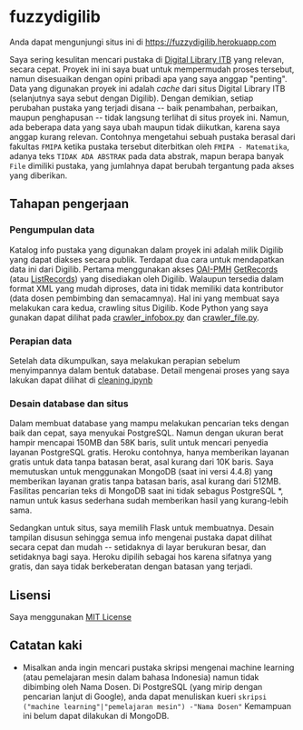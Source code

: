 # fuzzydigilib

Anda dapat mengunjungi situs ini di https://fuzzydigilib.herokuapp.com

Saya sering kesulitan mencari pustaka di [Digital Library ITB](www.digilib.itb.ac.id) yang relevan, secara cepat. Proyek ini ini saya buat untuk mempermudah proses tersebut, namun disesuaikan dengan opini pribadi apa yang saya anggap "penting". Data yang digunakan proyek ini adalah *cache* dari situs Digital Library ITB (selanjutnya saya sebut dengan Digilib). Dengan demikian, setiap perubahan pustaka yang terjadi disana -- baik penambahan, perbaikan, maupun penghapusan -- tidak langsung terlihat di situs proyek ini. Namun, ada beberapa data yang saya ubah maupun tidak diikutkan, karena saya anggap kurang relevan. Contohnya mengetahui sebuah pustaka berasal dari fakultas <code>FMIPA</code> ketika pustaka tersebut diterbitkan oleh <code>FMIPA - Matematika</code>, adanya teks <code>TIDAK ADA ABSTRAK</code> pada data abstrak, mapun berapa banyak <code>File</code> dimiliki pustaka, yang jumlahnya dapat berubah tergantung pada akses yang diberikan.

## Tahapan pengerjaan

### Pengumpulan data
Katalog info pustaka yang digunakan dalam proyek ini adalah milik Digilib yang dapat diakses secara publik. Terdapat dua cara untuk mendapatkan data ini dari Digilib. Pertama menggunakan akses [OAI-PMH](https://www.openarchives.org/pmh/) [GetRecords](https://digilib.itb.ac.id/oai.php?verb=GetRecord&identifier=54322&metadataPrefix=oai_dc) (atau [ListRecords](https://digilib.itb.ac.id/oai.php?verb=ListRecords&metadataPrefix=oai_dc)) yang disediakan oleh Digilib. Walaupun tersedia dalam format XML yang mudah diproses, data ini tidak memiliki data kontributor (data dosen pembimbing dan semacamnya). Hal ini yang membuat saya melakukan cara kedua, crawling situs Digilib. Kode Python yang saya gunakan dapat dilihat pada [crawler_infobox.py](resource/crawler_infobox.py) dan [crawler_file.py](resource/crawler_file.py).

### Perapian data
Setelah data dikumpulkan, saya melakukan perapian sebelum menyimpannya dalam bentuk database. Detail mengenai proses yang saya lakukan dapat dilihat di [cleaning.ipynb](resource/cleaning.ipynb)

### Desain database dan situs
Dalam membuat database yang mampu melakukan pencarian teks dengan baik dan cepat, saya menyukai PostgreSQL. Namun dengan ukuran berat hampir mencapai 150MB dan 58K baris, sulit untuk mencari penyedia layanan PostgreSQL gratis. Heroku contohnya, hanya memberikan layanan gratis untuk data tanpa batasan berat, asal kurang dari 10K baris. Saya memutuskan untuk menggunakan MongoDB (saat ini versi 4.4.8) yang memberikan layanan gratis tanpa batasan baris, asal kurang dari 512MB. Fasilitas pencarian teks di MongoDB saat ini tidak sebagus PostgreSQL *, namun untuk kasus sederhana sudah memberikan hasil yang kurang-lebih sama.

Sedangkan untuk situs, saya memilih Flask untuk membuatnya. Desain tampilan disusun sehingga semua info mengenai pustaka dapat dilihat secara cepat dan mudah -- setidaknya di layar berukuran besar, dan setidaknya bagi saya. Heroku dipilih sebagai hos karena sifatnya yang gratis, dan saya tidak berkeberatan dengan batasan yang terjadi.

## Lisensi
Saya menggunakan [MIT License](LICENSE.txt)


## Catatan kaki
* Misalkan anda ingin mencari pustaka skripsi mengenai machine learning (atau pemelajaran mesin dalam bahasa Indonesia) namun tidak dibimbing oleh Nama Dosen. Di PostgreSQL (yang mirip dengan pencarian lanjut di Google), anda dapat menuliskan kueri
  `skripsi ("machine learning"|"pemelajaran mesin") -"Nama Dosen"`
  Kemampuan ini belum dapat dilakukan di MongoDB.
